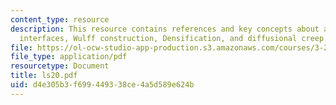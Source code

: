 ```yaml
---
content_type: resource
description: This resource contains references and key concepts about anisotropic
  interfaces, Wulff construction, Densification, and diffusional creep.
file: https://ol-ocw-studio-app-production.s3.amazonaws.com/courses/3-21-kinetic-processes-in-materials-spring-2006/d4e305b3f699449338ce4a5d589e624b_ls20.pdf
file_type: application/pdf
resourcetype: Document
title: ls20.pdf
uid: d4e305b3-f699-4493-38ce-4a5d589e624b
---
```

